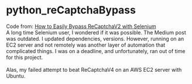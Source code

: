 # python_reCaptchaBypass

Code from: [How to Easily Bypass ReCaptchaV2 with Selenium](https://medium.com/analytics-vidhya/how-to-easily-bypass-recaptchav2-with-selenium-7f7a9a44fa9e)
<br />
A long time Selenium user, I wondered if it was possible. The Medium post was outdated. I  updated dependencies, versions. However, running on an EC2 server and  not remotely was another layer of automation that complicated things. I was on a deadline, and unfortunately, ran out of time for this project. 
<br />
<br />
Alas, my failed attempt to beat ReCaptchaV4 on an AWS EC2 server with Ubuntu. 


